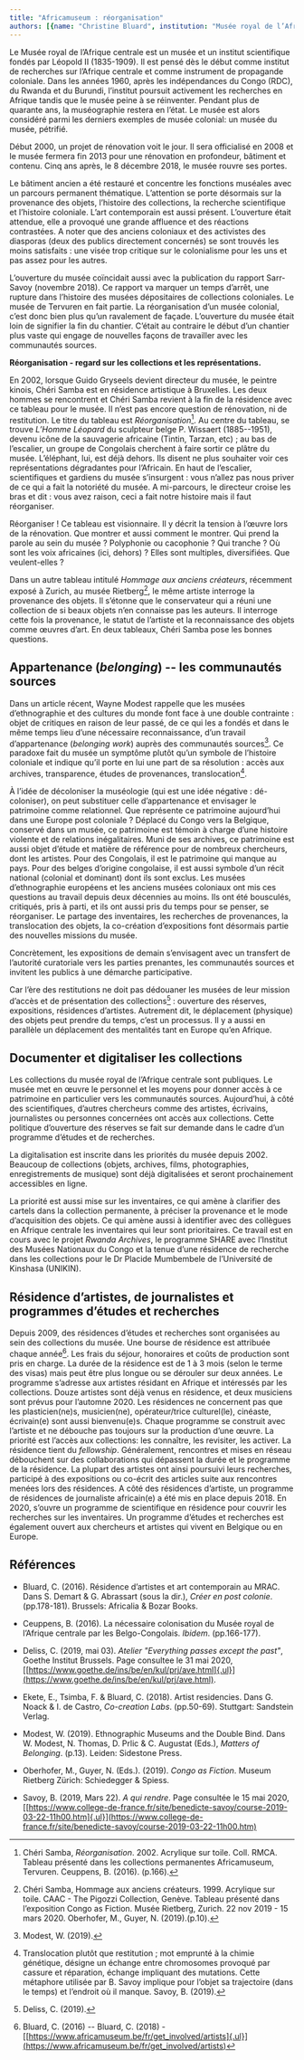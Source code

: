 ```yaml
---
title: "Africamuseum : réorganisation"
authors: [{name: "Christine Bluard", institution: "Musée royal de l’Afrique centrale (Africamuseum) – Tervuren, Belgique"}]
---
```


Le Musée royal de l’Afrique centrale est un musée et un institut
scientifique fondés par Léopold II (1835-1909). Il est pensé dès le
début comme institut de recherches sur l’Afrique centrale et comme
instrument de propagande coloniale. Dans les années 1960, après les
indépendances du Congo (RDC), du Rwanda et du Burundi, l’institut
poursuit activement les recherches en Afrique tandis que le musée peine
à se réinventer. Pendant plus de quarante ans, la muséographie restera
en l’état. Le musée est alors considéré parmi les derniers exemples de
musée colonial: un musée du musée, pétrifié.

Début 2000, un projet de rénovation voit le jour. Il sera officialisé en
2008 et le musée fermera fin 2013 pour une rénovation en profondeur,
bâtiment et contenu. Cinq ans après, le 8 décembre 2018, le musée rouvre
ses portes.

Le bâtiment ancien a été restauré et concentre les fonctions muséales
avec un parcours permanent thématique. L’attention se porte désormais
sur la provenance des objets, l’histoire des collections, la recherche
scientifique et l’histoire coloniale. L’art contemporain est aussi
présent. L’ouverture était attendue, elle a provoqué une grande
affluence et des réactions contrastées. A noter que des anciens
coloniaux et des activistes des diasporas (deux des publics directement
concernés) se sont trouvés les moins satisfaits : une visée trop
critique sur le colonialisme pour les uns et pas assez pour les autres.

L’ouverture du musée coïncidait aussi avec la publication du rapport
Sarr-Savoy (novembre 2018). Ce rapport va marquer un temps d’arrêt, une
rupture dans l’histoire des musées dépositaires de collections
coloniales. Le musée de Tervuren en fait partie. La réorganisation d’un
musée colonial, c’est donc bien plus qu’un ravalement de façade.
L’ouverture du musée était loin de signifier la fin du chantier. C’était
au contraire le début d’un chantier plus vaste qui engage de nouvelles
façons de travailler avec les communautés sources.

**Réorganisation - regard sur les collections et les représentations.**

En 2002, lorsque Guido Gryseels devient directeur du musée, le peintre
kinois, Chéri Samba est en résidence artistique à Bruxelles. Les deux
hommes se rencontrent et Chéri Samba revient à la fin de la résidence
avec ce tableau pour le musée. Il n’est pas encore question de
rénovation, ni de restitution. Le titre du tableau
est *Réorganisation*[^1]. Au centre du tableau, se trouve *L’Homme
Léopard* du sculpteur belge P. Wissaert (1885--1951), devenu icône de la
sauvagerie africaine (Tintin, Tarzan, etc) ; au bas de l’escalier, un
groupe de Congolais cherchent à faire sortir ce plâtre du musée.
L’éléphant, lui, est déjà dehors. Ils disent ne plus souhaiter voir ces
représentations dégradantes pour l’Africain. En haut de l’escalier,
scientifiques et gardiens du musée s’insurgent : vous n’allez pas nous
priver de ce qui a fait la notoriété du musée. A mi-parcours, le
directeur croise les bras et dit : vous avez raison, ceci a fait notre
histoire mais il faut réorganiser.

Réorganiser ! Ce tableau est visionnaire. Il y décrit la tension à
l’œuvre lors de la rénovation. Que montrer et aussi comment le montrer.
Qui prend la parole au sein du musée ? Polyphonie ou cacophonie ? Qui
tranche ? Où sont les voix africaines (ici, dehors) ? Elles sont
multiples, diversifiées. Que veulent-elles ?

Dans un autre tableau intitulé *Hommage aux anciens créateurs*,
récemment exposé à Zurich, au musée Rietberg[^2], le même artiste
interroge la provenance des objets. Il s’étonne que le conservateur qui
a réuni une collection de si beaux objets n’en connaisse pas les
auteurs. Il interroge cette fois la provenance, le statut de l’artiste
et la reconnaissance des objets comme œuvres d’art. En deux tableaux,
Chéri Samba pose les bonnes questions.

## Appartenance (*belonging*) -- les communautés sources

Dans un article récent, Wayne Modest rappelle que les musées
d’ethnographie et des cultures du monde font face à une double
contrainte : objet de critiques en raison de leur passé, de ce qui les a
fondés et dans le même temps lieu d’une nécessaire reconnaissance, d’un
travail d’appartenance (*belonging work*) auprès des communautés
sources[^3]. Ce paradoxe fait du musée un symptôme plutôt qu’un symbole
de l’histoire coloniale et indique qu’il porte en lui une part de sa
résolution : accès aux archives, transparence, études de provenances,
translocation[^4].

À l’idée de décoloniser la muséologie (qui est une idée négative :
dé-coloniser), on peut substituer celle d’appartenance et envisager le
patrimoine comme relationnel. Que représente ce patrimoine aujourd’hui
dans une Europe post coloniale ? Déplacé du Congo vers la Belgique,
conservé dans un musée, ce patrimoine est témoin à charge d’une histoire
violente et de relations inégalitaires. Muni de ses archives, ce
patrimoine est aussi objet d’étude et matière de référence pour de
nombreux chercheurs, dont les artistes. Pour des Congolais, il est le
patrimoine qui manque au pays. Pour des belges d’origine congolaise, il
est aussi symbole d’un récit national (colonial et dominant) dont ils
sont exclus. Les musées d’ethnographie européens et les anciens musées
coloniaux ont mis ces questions au travail depuis deux décennies au
moins. Ils ont été bousculés, critiqués, pris à parti, et ils ont aussi
pris du temps pour se penser, se réorganiser. Le partage des
inventaires, les recherches de provenances, la translocation des objets,
la co-création d’expositions font désormais partie des nouvelles
missions du musée.

Concrètement, les expositions de demain s’envisagent avec un transfert
de l’autorité curatoriale vers les parties prenantes, les communautés
sources et invitent les publics à une démarche participative.

Car l’ère des restitutions ne doit pas dédouaner les musées de leur
mission d’accès et de présentation des collections[^5] : ouverture des
réserves, expositions, résidences d’artistes. Autrement dit, le
déplacement (physique) des objets peut prendre du temps, c’est un
processus. Il y a aussi en parallèle un déplacement des mentalités tant
en Europe qu’en Afrique.

## Documenter et digitaliser les collections

Les collections du musée royal de l’Afrique centrale sont publiques. Le
musée met en œuvre le personnel et les moyens pour donner accès à ce
patrimoine en particulier vers les communautés sources. Aujourd’hui, à
côté des scientifiques, d’autres chercheurs comme des artistes,
écrivains, journalistes ou personnes concernées ont accès aux
collections. Cette politique d’ouverture des réserves se fait sur
demande dans le cadre d’un programme d’études et de recherches.

La digitalisation est inscrite dans les priorités du musée depuis 2002.
Beaucoup de collections (objets, archives, films, photographies,
enregistrements de musique) sont déjà digitalisées et seront
prochainement accessibles en ligne.

La priorité est aussi mise sur les inventaires, ce qui amène à clarifier
des cartels dans la collection permanente, à préciser la provenance et
le mode d’acquisition des objets. Ce qui amène aussi à identifier avec
des collègues en Afrique centrale les inventaires qui leur sont
prioritaires. Ce travail est en cours avec le projet *Rwanda Archives*,
le programme SHARE avec l’Institut des Musées Nationaux du Congo et la
tenue d’une résidence de recherche dans les collections pour le Dr
Placide Mumbembele de l’Université de Kinshasa (UNIKIN).

## Résidence d’artistes, de journalistes et programmes d’études et recherches

Depuis 2009, des résidences d’études et recherches sont organisées au
sein des collections du musée. Une bourse de résidence est attribuée
chaque année[^6]. Les frais du séjour, honoraires et coûts de production
sont pris en charge. La durée de la résidence est de 1 à 3 mois (selon
le terme des visas) mais peut être plus longue ou se dérouler sur deux
années. Le programme s’adresse aux artistes résidant en Afrique et
intéressés par les collections. Douze artistes sont déjà venus en
résidence, et deux musiciens sont prévus pour l’automne 2020. Les
résidences ne concernent pas que les plasticien(ne)s, musicien(ne),
opérateur/trice culturel(le), cinéaste, écrivain(e) sont aussi
bienvenu(e)s. Chaque programme se construit avec l’artiste et ne
débouche pas toujours sur la production d’une œuvre. La priorité est
l’accès aux collections: les connaître, les revisiter, les activer. La
résidence tient du *fellowship*. Généralement, rencontres et mises en
réseau débouchent sur des collaborations qui dépassent la durée et le
programme de la résidence. La plupart des artistes ont ainsi poursuivi
leurs recherches, participé à des expositions ou co-écrit des articles
suite aux rencontres menées lors des résidences. A côté des résidences
d’artiste, un programme de résidences de journaliste africain(e) a été
mis en place depuis 2018. En 2020, s’ouvre un programme de scientifique
en résidence pour couvrir les recherches sur les inventaires. Un
programme d’études et recherches est également ouvert aux chercheurs et
artistes qui vivent en Belgique ou en Europe.

## Références

- Bluard, C. (2016). Résidence d’artistes et art contemporain au MRAC.
  Dans S. Demart & G. Abrassart (sous la dir.), *Créer en post colonie*.
  (pp.178-181). Brussels: Africalia & Bozar Books.
- Ceuppens, B. (2016). La nécessaire colonisation du Musée royal de
  l’Afrique centrale par les Belgo-Congolais. *Ibidem*. (pp.166-177).

- Deliss, C. (2019, mai 03). *Atelier "Everything passes except the
  past"*, Goethe Institut Brussels. Page consultee le 31 mai 2020,
  [[https://www.goethe.de/ins/be/en/kul/prj/ave.html]{.ul}](https://www.goethe.de/ins/be/en/kul/prj/ave.html).

- Ekete, E., Tsimba, F. & Bluard, C. (2018). Artist residencies. Dans G.
  Noack & I. de Castro, *Co-creation Labs*. (pp.50-69). Stuttgart:
  Sandstein Verlag.

- Modest, W. (2019). Ethnographic Museums and the Double Bind. Dans W.
  Modest, N. Thomas, D. Prlic & C. Augustat (Eds.), *Matters of
  Belonging*. (p.13). Leiden: Sidestone Press.

- Oberhofer, M., Guyer, N. (Eds.). (2019). *Congo as Fiction*. Museum
  Rietberg Zürich: Schiedegger & Spiess.
- Savoy, B. (2019, Mars 22). *A qui rendre*. Page consultée le 15 mai
  2020,
  [[https://www.college-de-france.fr/site/benedicte-savoy/course-2019-03-22-11h00.htm]{.ul}](https://www.college-de-france.fr/site/benedicte-savoy/course-2019-03-22-11h00.htm)

[^1]: Chéri Samba, *Réorganisation*. 2002. Acrylique sur toile. Coll. RMCA. Tableau présenté dans les collections permanentes Africamuseum, Tervuren. Ceuppens, B. (2016). (p.166).

[^2]: Chéri Samba, Hommage aux anciens créateurs. 1999. Acrylique sur toile. CAAC - The Pigozzi Collection, Genève. Tableau présenté dans l’exposition Congo as Fiction. Musée Rietberg, Zurich. 22 nov 2019 - 15 mars 2020. Oberhofer, M., Guyer, N. (2019).(p.10).

[^3]: Modest, W. (2019).

[^4]: Translocation plutôt que restitution ; mot emprunté à la chimie génétique, désigne un échange entre chromosomes provoqué par cassure et réparation, échange impliquant des mutations. Cette métaphore utilisée par B. Savoy implique pour l’objet sa trajectoire (dans le temps) et l’endroit où il manque. Savoy, B. (2019).

[^5]: Deliss, C. (2019).

[^6]: Bluard, C. (2016) -- Bluard, C. (2018) - [[https://www.africamuseum.be/fr/get_involved/artists]{.ul}](https://www.africamuseum.be/fr/get_involved/artists)
